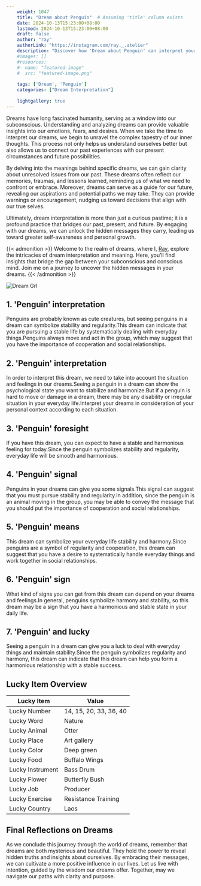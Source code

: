 ```yaml
---
    weight: 1047
    title: "Dream about Penguin"  # Assuming 'title' column exists
    date: 2024-10-13T15:23:00+08:00
    lastmod: 2024-10-13T15:23:00+08:00
    draft: false
    author: "ray"
    authorLink: "https://instagram.com/ray._.atelier"
    description: "Discover how 'Dream about Penguin' can interpret your future and uncover its significant meanings in your life."
    #images: []
    #resources:
    #- name: "featured-image"
    #  src: "featured-image.png"
    
    tags: ['Dream', 'Penguin']
    categories: ["Dream Interpretation"]
    
    lightgallery: true
---
```

    
Dreams have long fascinated humanity, serving as a window into our subconscious. Understanding and analyzing dreams can provide valuable insights into our emotions, fears, and desires. When we take the time to interpret our dreams, we begin to unravel the complex tapestry of our inner thoughts. This process not only helps us understand ourselves better but also allows us to connect our past experiences with our present circumstances and future possibilities.

By delving into the meanings behind specific dreams, we can gain clarity about unresolved issues from our past. These dreams often reflect our memories, traumas, and lessons learned, reminding us of what we need to confront or embrace. Moreover, dreams can serve as a guide for our future, revealing our aspirations and potential paths we may take. They can provide warnings or encouragement, nudging us toward decisions that align with our true selves.

Ultimately, dream interpretation is more than just a curious pastime; it is a profound practice that bridges our past, present, and future. By engaging with our dreams, we can unlock the hidden messages they carry, leading us toward greater self-awareness and personal growth.

{{< admonition >}}
Welcome to the realm of dreams, where I, [Ray](https://instagram.com/ray._.atelier), explore the intricacies of dream interpretation and meaning. Here, you’ll find insights that bridge the gap between your subconscious and conscious mind. Join me on a journey to uncover the hidden messages in your dreams.
{{< /admonition >}}

![Dream Grl](https://cdn.pixabay.com/photo/2017/11/02/03/35/gothic-2910057_1280.jpg "Dream Grl")

## 1. 'Penguin' interpretation
Penguins are probably known as cute creatures, but seeing penguins in a dream can symbolize stability and regularity.This dream can indicate that you are pursuing a stable life by systematically dealing with everyday things.Penguins always move and act in the group, which may suggest that you have the importance of cooperation and social relationships.

## 2. 'Penguin' interpretation
In order to interpret this dream, we need to take into account the situation and feelings in our dreams.Seeing a penguin in a dream can show the psychological state you want to stabilize and harmonize.But if a penguin is hard to move or damage in a dream, there may be any disability or irregular situation in your everyday life.Interpret your dreams in consideration of your personal context according to each situation.

## 3. 'Penguin' foresight
If you have this dream, you can expect to have a stable and harmonious feeling for today.Since the penguin symbolizes stability and regularity, everyday life will be smooth and harmonious.

## 4. 'Penguin' signal
Penguins in your dreams can give you some signals.This signal can suggest that you must pursue stability and regularity.In addition, since the penguin is an animal moving in the group, you may be able to convey the message that you should put the importance of cooperation and social relationships.

## 5. 'Penguin' means
This dream can symbolize your everyday life stability and harmony.Since penguins are a symbol of regularity and cooperation, this dream can suggest that you have a desire to systematically handle everyday things and work together in social relationships.

## 6. 'Penguin' sign
What kind of signs you can get from this dream can depend on your dreams and feelings.In general, penguins symbolize harmony and stability, so this dream may be a sign that you have a harmonious and stable state in your daily life.

## 7. 'Penguin' and lucky
Seeing a penguin in a dream can give you a luck to deal with everyday things and maintain stability.Since the penguin symbolizes regularity and harmony, this dream can indicate that this dream can help you form a harmonious relationship with a stable success.

## Lucky Item Overview
| Lucky Item          | Value              |
|---------------|--------------------|
| Lucky Number        | 14, 15, 20, 33, 36, 40  |
| Lucky Word          | Nature |
| Lucky Animal        | Otter |
| Lucky Place         | Art gallery     |
| Lucky Color         | Deep green     |
| Lucky Food          | Buffalo Wings      |
| Lucky Instrument    | Bass Drum |
| Lucky Flower        | Butterfly Bush    |
| Lucky Job           | Producer       |
| Lucky Exercise      | Resistance Training  |
| Lucky Country       | Laos    |


##  Final Reflections on Dreams

As we conclude this journey through the world of dreams, remember that dreams are both mysterious and beautiful. They hold the power to reveal hidden truths and insights about ourselves. By embracing their messages, we can cultivate a more positive influence in our lives. Let us live with intention, guided by the wisdom our dreams offer. Together, may we navigate our paths with clarity and purpose.

